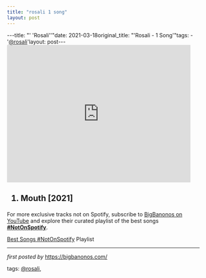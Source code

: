 ```yaml
---
title: "rosali 1 song"
layout: post
---
```

---title: "' 'Rosali''"date: 2021-03-18original_title: "'Rosali - 1 Song'"tags:  - '[@rosali](/tags/rosali/)'layout: post---<iframe frameborder="0" height="360" src="https://youtube.com/embed/sHoSEiKPYwA" width="480"></iframe><h2><ol><li>Mouth [2021]</li></ol></h2><!--Subscribe and Playlist Links--><div>    <p>For more exclusive tracks not on Spotify, subscribe to <a href="https://www.youtube.com/[@BigBanonos](/tags/BigBanonos/)" target="_blank">BigBanonos on YouTube</a> and explore their curated playlist of the best songs <strong>[#NotOnSpotify](/tags/NotOnSpotify/)</strong>.</p>    <p><a href="https://www.youtube.com/playlist?list=PLtuNtuTatqI0kFahUCbtbfenC_ET5O_tr" target="_blank">Best Songs [#NotOnSpotify](/tags/NotOnSpotify/) Playlist<br /></a></p></div><hr /><p><em>first posted by</em> <a href="https://bigbanonos.com/" rel="noopener" target="_new">https://bigbanonos.com/</a></p><p>tags: [@rosali](/tags/rosali/),</p>